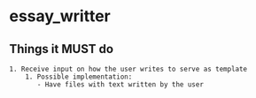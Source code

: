 # essay_writter

## Things it MUST do

    1. Receive input on how the user writes to serve as template
        1. Possible implementation:
           - Have files with text written by the user

